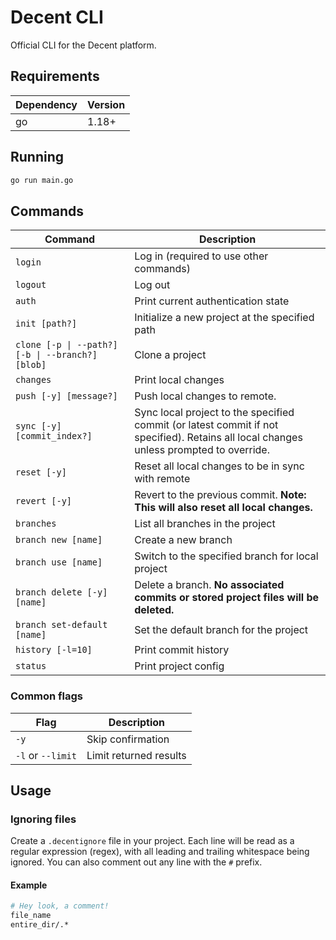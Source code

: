 # Decent CLI

Official CLI for the Decent platform.

## Requirements

| Dependency | Version |
| ---------- | ------- |
| go         | 1.18+   |

## Running

```sh
go run main.go
```

## Commands

| Command                                          | Description                                                                                                                            |
| ------------------------------------------------ | -------------------------------------------------------------------------------------------------------------------------------------- |
| `login`                                          | Log in (required to use other commands)                                                                                                |
| `logout`                                         | Log out                                                                                                                                |
| `auth`                                           | Print current authentication state                                                                                                     |
| `init [path?]`                                   | Initialize a new project at the specified path                                                                                         |
| `clone [-p \| --path?] [-b \| --branch?] [blob]` | Clone a project                                                                                                                        |
| `changes`                                        | Print local changes                                                                                                                    |
| `push [-y] [message?]`                           | Push local changes to remote.                                                                                                          |
| `sync [-y] [commit_index?]`                      | Sync local project to the specified commit (or latest commit if not specified). Retains all local changes unless prompted to override. |
| `reset [-y]`                                     | Reset all local changes to be in sync with remote                                                                                      |
| `revert [-y]`                                    | Revert to the previous commit. **Note: This will also reset all local changes.**                                                       |
| `branches`                                       | List all branches in the project                                                                                                       |
| `branch new [name]`                              | Create a new branch                                                                                                                    |
| `branch use [name]`                              | Switch to the specified branch for local project                                                                                       |
| `branch delete [-y] [name]`                      | Delete a branch. **No associated commits or stored project files will be deleted.**                                                    |
| `branch set-default [name]`                      | Set the default branch for the project                                                                                                 |
| `history [-l=10]`                                | Print commit history                                                                                                                   |
| `status`                                         | Print project config                                                                                                                   |

### Common flags

| Flag              | Description            |
| ----------------- | ---------------------- |
| `-y`              | Skip confirmation      |
| `-l` or `--limit` | Limit returned results |

## Usage

### Ignoring files

Create a `.decentignore` file in your project. Each line will be read as a regular expression (regex),
with all leading and trailing whitespace being ignored. You can also comment out any line with the
`#` prefix.

#### Example

```sh
# Hey look, a comment!
file_name
entire_dir/.*
```
